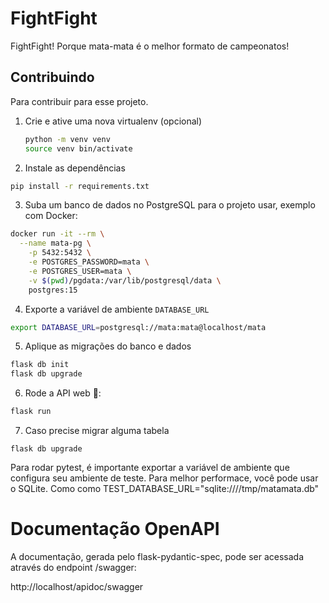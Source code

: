 # FightFight

FightFight! Porque mata-mata é o melhor formato de campeonatos!

## Contribuindo

Para contribuir para esse projeto.

1. Crie e ative uma nova virtualenv (opcional)
	```sh
	python -m venv venv
    source venv bin/activate
	```
2. Instale as dependências
  ```sh
  pip install -r requirements.txt
  ```
3. Suba um banco de dados no PostgreSQL para o projeto usar, exemplo com Docker:
  ```sh
  docker run -it --rm \
  	--name mata-pg \
      -p 5432:5432 \
      -e POSTGRES_PASSWORD=mata \
      -e POSTGRES_USER=mata \
      -v $(pwd)/pgdata:/var/lib/postgresql/data \
      postgres:15
  ```
4. Exporte a variável de ambiente `DATABASE_URL`
  ```sh
  export DATABASE_URL=postgresql://mata:mata@localhost/mata
  ```
5. Aplique as migrações do banco e dados
  ```sh
  flask db init
  flask db upgrade
  ```
6. Rode a API web :tada::
  ```sh
  flask run
  ```
7. Caso precise migrar alguma tabela
```
flask db upgrade
```

Para rodar pytest, é importante exportar a variável de ambiente que configura seu ambiente de teste.
Para melhor performace, você pode usar o SQLite. 
Como como TEST_DATABASE_URL="sqlite:////tmp/matamata.db"

# Documentação OpenAPI
A documentação, gerada pelo flask-pydantic-spec, pode ser acessada através do endpoint /swagger:

http://localhost/apidoc/swagger